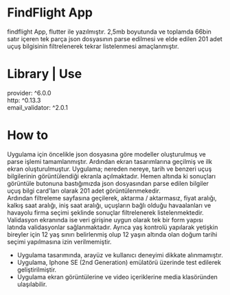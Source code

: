 # FindFlight App

findflight App, flutter ile yazılmıştır. 2,5mb boyutunda ve toplamda 66bin satır içeren tek parça json dosyasının parse edilmesi ve elde edilen 201 adet uçuş bilgisinin filtrelenerek tekrar listelenmesi amaçlanmıştır.

# Library | Use
provider: ^6.0.0
<br />http: ^0.13.3
<br />email_validator: ^2.0.1

# How to
Uygulama için öncelikle json dosyasına göre modeller oluşturulmuş ve parse işlemi tamamlanmıştır. Ardından ekran tasarımlarına geçilmiş ve ilk ekran oluşturulmuştur. Uygulama; nereden nereye, tarih ve benzeri uçuş bilgilerinin görüntülendiği ekranla açılmaktadır. Hemen altında ki sonuçları görüntüle butonuna bastığımızda json dosyasından parse edilen bilgiler uçuş bilgi card'ları olarak 201 adet görüntülenmekedir.
<br />Ardından filtreleme sayfasına geçilerek, aktarma / aktarmasız, fiyat aralığı, kalkış saat aralığı, iniş saat aralığı, uçuşların bağlı olduğu havaalanları ve havayolu firma seçimi şeklinde sonuçlar filtrelenerek listelenmektedir.
<br />Validasyon ekranında ise veri girişine uygun olarak tek bir form yapısı latında validasyonlar sağlanmaktadır. Ayrıca yaş kontrolü yapılarak yetişkin bireyler için 12 yaş sınırı belirlenmiş olup 12 yaşın altında olan doğum tarihi seçimi yapılmasına izin verilmemiştir.


- Uygulama tasarımında, arayüz ve kullanıcı deneyimi dikkate alınmamıştır.
- Uygulama, Iphone SE (2nd Generation) emülatörü üzerinde test edilerek geliştirilmiştir.
- Uygulama ekran görüntülerine ve video içeriklerine media klasöründen ulaşılabilir.
